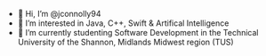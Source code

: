 - 👋 Hi, I’m @jconnolly94
- 👀 I’m interested in Java, C++, Swift & Artifical Intelligence
- 🌱 I’m currently studenting Software Development in the Technical University of the Shannon, Midlands Midwest region (TUS)



<!---
jconnolly94/jconnolly94 is a ✨ special ✨ repository because its `README.md` (this file) appears on your GitHub profile.
You can click the Preview link to take a look at your changes.
--->
